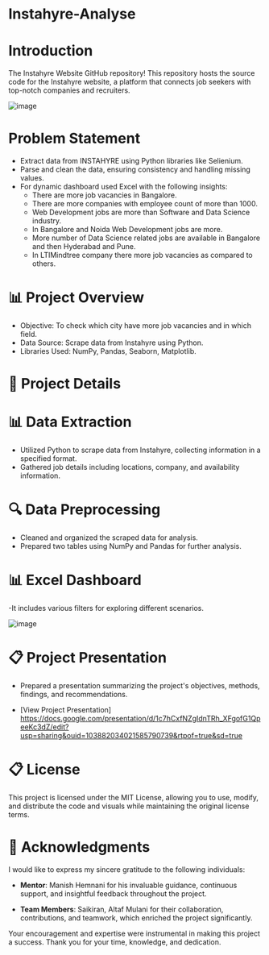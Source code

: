 # Instahyre-Analyse
# Introduction
The Instahyre Website GitHub repository! This repository hosts the source code for the Instahyre website, a platform that connects job seekers with top-notch companies and recruiters.

![image](https://github.com/Nupur-23/Instahyre-Analyse/assets/108872972/aa8285ee-69e3-46a4-b0f9-57c5cb7222cd)

# Problem Statement
* Extract data from INSTAHYRE using Python libraries like Selienium.
* Parse and clean the data, ensuring consistency and handling missing values.
* For dynamic dashboard used Excel with the following insights:
    - There are more job vacancies in Bangalore.
    - There are more companies with employee count of more than 1000.
    - Web Development jobs are more than Software and Data Science industry.
    - In Bangalore and Noida Web Development jobs are more.
    - More number of Data Science related jobs are available in Bangalore and then Hyderabad and Pune.
    - In LTIMindtree company there more job vacancies as compared to others.

# 📊 Project Overview
* Objective: To check which city have more job vacancies and in which field.
* Data Source: Scrape data from Instahyre using Python.
* Libraries Used: NumPy, Pandas, Seaborn, Matplotlib.

# 📌 Project Details
# 📊 Data Extraction
* Utilized Python to scrape data from Instahyre, collecting information in a specified format.
* Gathered job details including locations, company, and availability information.
# 🔍 Data Preprocessing
* Cleaned and organized the scraped data for analysis.
* Prepared two tables using NumPy and Pandas for further analysis.

# 📊 Excel Dashboard
-It includes various filters for exploring different scenarios.

![image](https://github.com/Nupur-23/Instahyre-Analyse/assets/108872972/7fe68920-837a-4222-b194-ce6815dca1fb)

# 📋 Project Presentation
* Prepared a presentation summarizing the project's objectives, methods, findings, and recommendations.

* [View Project Presentation]
https://docs.google.com/presentation/d/1c7hCxfNZgIdnTRh_XFgofG1QpeeKc3dZ/edit?usp=sharing&ouid=103882034021585790739&rtpof=true&sd=true

# 📋 License
This project is licensed under the MIT License, allowing you to use, modify, and distribute the code and visuals while maintaining the original license terms.


# 🙏 Acknowledgments
I would like to express my sincere gratitude to the following individuals:

* **Mentor**: Manish Hemnani for his invaluable guidance, continuous support, and insightful feedback throughout the project. 

* **Team Members**: Saikiran, Altaf Mulani for their collaboration, contributions, and teamwork, which enriched the project significantly.

Your encouragement and expertise were instrumental in making this project a success. Thank you for your time, knowledge, and dedication.

